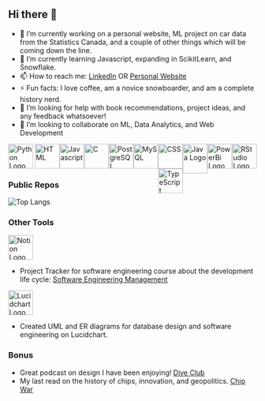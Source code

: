 ## Hi there 👋

<!--
**BillingtonDev/BillingtonDev** is a ✨ _special_ ✨ repository because its `README.md` (this file) appears on your GitHub profile. 
-->
- 🔭 I’m currently working on a personal website, ML project on car data from the Statistics Canada, and a couple of other things which will be coming down the line.
- 🌱 I’m currently learning Javascript, expanding in ScikitLearn, and Snowflake.
- 📫 How to reach me: [LinkedIn](https://www.linkedin.com/in/micah-billington/) OR [Personal Website](https://www.micahbillington.com/)
- ⚡ Fun facts: I love coffee, am a novice snowboarder, and am a complete history nerd.
- 🤔 I’m looking for help with book recommendations, project ideas, and any feedback whatsoever!
- 👯 I’m looking to collaborate on ML, Data Analytics, and Web Development 
<div>
<img src="https://upload.wikimedia.org/wikipedia/commons/3/31/Python-logo.png" alt="Python Logo" width="50" height="50">
<img style="float: right;" src="https://upload.wikimedia.org/wikipedia/commons/c/c1/Rlogo.png" alt="RStudio Logo" width="50" height="50">
<img style="float: right;" src="https://upload.wikimedia.org/wikipedia/commons/c/cf/New_Power_BI_Logo.svg" alt="PowerBi Logo" width="50" height="50">
<img style="float: right;" src="https://upload.wikimedia.org/wikipedia/de/e/e1/Java-Logo.svg" alt="Java Logo" width="50" height="60">
<img style="float: right;" src="https://upload.wikimedia.org/wikipedia/commons/d/d5/CSS3_logo_and_wordmark.svg" alt="CSS" width="50" height="50">
<img style="float: right;" src="https://www.svgrepo.com/show/373848/mysql.svg" alt="MySQL" width="50" height="50">
<img style="float: right;" src="https://upload.wikimedia.org/wikipedia/commons/a/ad/Logo_PostgreSQL.png" alt="PostgreSQL" width="50" height="50">
<img style="float: right;" src="https://upload.wikimedia.org/wikipedia/commons/d/d8/C_Language_Logo.svg" alt="C" width="50" height="50">
<img style="float: right;" src="https://upload.wikimedia.org/wikipedia/commons/3/3b/Javascript_Logo.png" alt="Javascript" width="50" height="50">
<img style="float: right;" src="https://encrypted-tbn0.gstatic.com/images?q=tbn:ANd9GcQEc9A_S6BPxCDRp5WjMFEfXrpCu1ya2OO-Lw&s" alt="HTML" width="50" height="50">
<img style="float: right;" src="https://upload.wikimedia.org/wikipedia/commons/thumb/4/4c/Typescript_logo_2020.svg/1024px-Typescript_logo_2020.svg.png" alt = "TypeScript" widht = "50" height="50">
</div>

### Public Repos
![Top Langs](https://github-readme-stats.vercel.app/api/top-langs/?username=billingtondev&layout=compact)

### Other Tools
[<img src="https://upload.wikimedia.org/wikipedia/commons/4/45/Notion_app_logo.png" alt="Notion Logo" width="50" height="50">](https://plum-caraway-dfe.notion.site/Software-Engineering-Management-185023bfc9f280a6b2c2e390edcd84a1)
- Project Tracker for software engineering course about the development life cycle: [Software Engineering Management](https://plum-caraway-dfe.notion.site/Software-Engineering-Management-185023bfc9f280a6b2c2e390edcd84a1)
  
[<img src="https://store-images.s-microsoft.com/image/apps.21470.0d68eb0c-3794-4e04-bc3c-5ba740505a6b.aab178a6-9723-4bed-928b-5960ab04b7c1.cf9efa9f-8b1b-4da5-8ff5-557856986e2f.png" alt="Lucidchart Logo" width="50" height="50">](https://www.lucidchart.com/)
- Created UML and ER diagrams for database design and software engineering on Lucidchart.
  
### Bonus
- Great podcast on design I have been enjoying! [Dive Club](https://www.youtube.com/@joindiveclub/featured)
- My last read on the history of chips, innovation, and geopolitics. [Chip War](https://en.wikipedia.org/wiki/Chip_War:_The_Fight_for_the_World%27s_Most_Critical_Technology)

